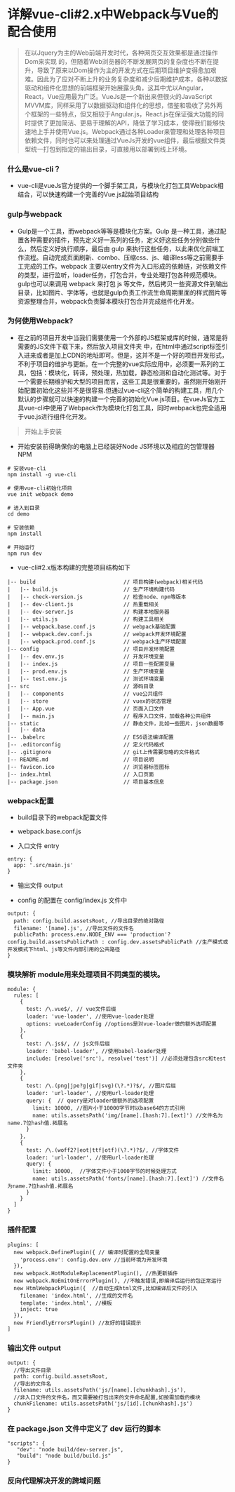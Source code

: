 
# 详解vue-cli#2.x中Webpack与Vue的配合使用

> 在以Jquery为主的Web前端开发时代，各种网页交互效果都是通过操作Dom来实现 的，但随着Web浏览器的不断发展网页的复杂度也不断在提升，导致了原来以Dom操作为主的开发方式在后期项目维护变得愈加艰难。因此为了应对不断上升的业务复杂度和减少后期维护成本，各种以数据驱动和组件化思想的前端框架开始展露头角，这其中尤以Angular，React，Vue应用最为广泛。VueJs是一个新出来但很火的JavaScript MVVM库，同样采用了以数据驱动和组件化的思想，借鉴和吸收了另外两个框架的一些特点，但又相较于Angular.js，React.js在保证强大功能的同时提供了更加简洁、更易于理解的API，降低了学习成本，使得我们能够快速地上手并使用Vue.js。Webpack通过各种Loader来管理和处理各种项目依赖文件，同时也可以来处理通过VueJs开发的vue组件，最后根据文件类型统一打包到指定的输出目录，可直接用以部署到线上环境。

### 什么是vue-cli？
- vue-cli是vueJs官方提供的一个脚手架工具，与模块化打包工具Webpack相结合，可以快速构建一个完善的Vue.js起始项目结构

### gulp与webpack
- Gulp是一个工具，而webpack等等是模块化方案。Gulp 是一种工具，通过配置各种需要的插件，预先定义好一系列的任务，定义好这些任务分别做些什么，然后定义好执行顺序，最后由 gulp 来执行这些任务，以此来优化前端工作流程。自动完成页面刷新、combo、压缩css、js、编译less等之前需要手工完成的工作。webpack 主要以entry文件为入口形成的依赖链，对依赖文件的类型，进行监听，loader任务，打包合并，专业处理打包各种规范模块。gulp也可以来调用 webpack 来打包 js 等文件，然后拷贝一些资源文件到输出目录，比如图片、字体等，也就是gulp负责工作流生命周期里面的样式图片等资源整理合并，webpack负责脚本模块打包合并完成组件化开发。
### 为何使用Webpack?
- 在之前的项目开发中当我们需要使用一个外部的JS框架或库的时候，通常是将需要的JS文件下载下来，然后放入项目文件夹 中，在html中通过script标签引入进来或者是加上CDN的地址即可。但是，这并不是一个好的项目开发形式，不利于项目的维护与更新。在一个完整的vue实际应用中，必须要一系列的工具，包括：模块化，转译，预处理，热加载，静态检测和自动化测试等。对于一个需要长期维护和大型的项目而言，这些工具是很重要的，虽然刚开始刚开始配置初始化这些并不是很容易.但通过vue-cli这个简单的构建工具，用几个默认的步骤就可以快速的构建一个完善的初始化Vue.js项目。在vueJs官方工具vue-cli中使用了Webpack作为模块化打包工具，同时webpack也完全适用于vue.js进行组件化开发。

> 开始上手安装
- 开始安装前得确保你的电脑上已经装好Node JS环境以及相应的包管理器NPM
```
# 安装vue-cli
npm install -g vue-cli

# 使用vue-cli初始化项目
vue init webpack demo

# 进入到目录
cd demo

# 安装依赖
npm install

# 开始运行
npm run dev
```
- vue-cli#2.x版本构建的完整项目结构如下
```
|-- build                            // 项目构建(webpack)相关代码
|   |-- build.js                     // 生产环境构建代码
|   |-- check-version.js             // 检查node、npm等版本
|   |-- dev-client.js                // 热重载相关
|   |-- dev-server.js                // 构建本地服务器
|   |-- utils.js                     // 构建工具相关
|   |-- webpack.base.conf.js         // webpack基础配置
|   |-- webpack.dev.conf.js          // webpack开发环境配置
|   |-- webpack.prod.conf.js         // webpack生产环境配置
|-- config                           // 项目开发环境配置
|   |-- dev.env.js                   // 开发环境变量
|   |-- index.js                     // 项目一些配置变量
|   |-- prod.env.js                  // 生产环境变量
|   |-- test.env.js                  // 测试环境变量
|-- src                              // 源码目录
|   |-- components                   // vue公共组件
|   |-- store                        // vuex的状态管理
|   |-- App.vue                      // 页面入口文件
|   |-- main.js                      // 程序入口文件，加载各种公共组件
|-- static                           // 静态文件，比如一些图片，json数据等
|   |-- data                         
|-- .babelrc                         // ES6语法编译配置
|-- .editorconfig                    // 定义代码格式
|-- .gitignore                       // git上传需要忽略的文件格式
|-- README.md                        // 项目说明
|-- favicon.ico                      // 浏览器标签图标
|-- index.html                       // 入口页面
|-- package.json                     // 项目基本信息
```
### webpack配置

- build目录下的webpack配置文件

- webpack.base.conf.js

- 入口文件 entry
```
entry: {
  app: '.src/main.js'
}
```
- 输出文件 output

- config 的配置在 config/index.js 文件中
```
output: {
  path: config.build.assetsRoot, //导出目录的绝对路径
  filename: '[name].js', //导出文件的文件名
  publicPath: process.env.NODE_ENV === 'production'? config.build.assetsPublicPath : config.dev.assetsPublicPath //生产模式或开发模式下html、js等文件内部引用的公共路径
}
```
### 模块解析 module用来处理项目不同类型的模块。
```
module: {
  rules: [
    {
      test: /\.vue$/, // vue文件后缀
      loader: 'vue-loader', //使用vue-loader处理
      options: vueLoaderConfig //options是对vue-loader做的额外选项配置
    },
    {
      test: /\.js$/, // js文件后缀
      loader: 'babel-loader', //使用babel-loader处理
      include: [resolve('src'), resolve('test')] //必须处理包含src和test文件夹
    },
    {
      test: /\.(png|jpe?g|gif|svg)(\?.*)?$/, //图片后缀
      loader: 'url-loader', //使用url-loader处理
      query: {  // query是对loader做额外的选项配置
        limit: 10000, //图片小于10000字节时以base64的方式引用
        name: utils.assetsPath('img/[name].[hash:7].[ext]') //文件名为name.7位hash值.拓展名
      }
    }，
    {
      test: /\.(woff2?|eot|ttf|otf)(\?.*)?$/, //字体文件
      loader: 'url-loader', //使用url-loader处理
      query: {
        limit: 10000,  //字体文件小于1000字节的时候处理方式
        name: utils.assetsPath('fonts/[name].[hash:7].[ext]') //文件名为name.7位hash值.拓展名
      }
    }
  ]
}
```
### 插件配置
```
plugins: [
  new webpack.DefinePlugin({ // 编译时配置的全局变量
    'process.env': config.dev.env //当前环境为开发环境
  }),
  new webpack.HotModuleReplacementPlugin(), //热更新插件
  new webpack.NoEmitOnErrorPlugin(), //不触发错误,即编译后运行的包正常运行
  new HtmlWebpackPlugin({  //自动生成html文件,比如编译后文件的引入
    filename: 'index.html', //生成的文件名
    template: 'index.html', //模板
    inject: true
  }),
  new FriendlyErrorsPlugin() //友好的错误提示
]
```
### 输出文件 output
```
output: {
  //导出文件目录
  path: config.build.assetsRoot, 
  //导出的文件名
  filename: utils.assetsPath('js/[name].[chunkhash].js'), 
  //非入口文件的文件名，而又需要被打包出来的文件命名配置,如按需加载的模块
  chunkFilename: utils.assetsPath('js/[id].[chunkhash].js')
}
```
### 在 package.json 文件中定义了 dev 运行的脚本
```
"scripts": {
   "dev": "node build/dev-server.js",
   "build": "node build/build.js"
}
```
### 反向代理解决开发的跨域问题